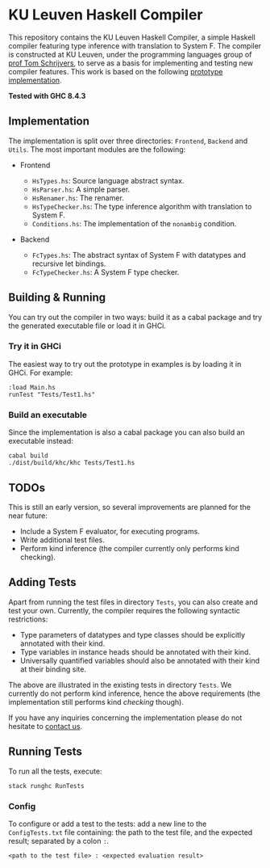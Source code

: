 # KU Leuven Haskell Compiler #

This repository contains the KU Leuven Haskell Compiler, a simple Haskell compiler featuring type inference with translation to System F.
The compiler is constructed at KU Leuven, under the programming languages group of [prof Tom Schrijvers](https://people.cs.kuleuven.be/~tom.schrijvers/), to serve as a basis for implementing and testing new compiler features.
This work is based on the following [prototype implementation](https://github.com/gkaracha/quantcs-impl).

**Tested with GHC 8.4.3**

## Implementation ##

The implementation is split over three directories: `Frontend`, `Backend` and `Utils`. The most important modules are the following:

  * Frontend
    + `HsTypes.hs`: Source language abstract syntax.
    + `HsParser.hs`: A simple parser.
    + `HsRenamer.hs`: The renamer.
    + `HsTypeChecker.hs`: The type inference algorithm with translation to System F.
    + `Conditions.hs`: The implementation of the `nonambig` condition.

  * Backend
    + `FcTypes.hs`: The abstract syntax of System F with datatypes and recursive let bindings.
    + `FcTypeChecker.hs`: A System F type checker.

## Building & Running ##

You can try out the compiler in two ways: build it as a cabal package and try the generated executable file or load it in GHCi.

### Try it in GHCi ###

The easiest way to try out the prototype in examples is by loading it in GHCi. For example:

    :load Main.hs
    runTest "Tests/Test1.hs"

### Build an executable ###

Since the implementation is also a cabal package you can also build an executable instead:

    cabal build
    ./dist/build/khc/khc Tests/Test1.hs

## TODOs ##

This is still an early version, so several improvements are planned for the near future:

* Include a System F evaluator, for executing programs.
* Write additional test files.
* Perform kind inference (the compiler currently only performs kind checking).

## Adding Tests ##

Apart from running the test files in directory `Tests`, you can also create and test your own. Currently, the compiler requires the following syntactic restrictions:

* Type parameters of datatypes and type classes should be explicitly annotated with their kind.
* Type variables in instance heads should be annotated with their kind.
* Universally quantified variables should also be annotated with their kind at their binding site.

The above are illustrated in the existing tests in directory `Tests`. We currently do not perform kind inference, hence the above requirements (the implementation still performs kind *checking* though).

If you have any inquiries concerning the implementation please do not hesitate to [contact us](mailto:gertjan.bottu@kuleuven.be).

## Running Tests ##

To run all the tests, execute:
```
stack runghc RunTests
```

### Config ###

To configure or add a test to the tests: add a new line to the
`ConfigTests.txt` file containing: the path to the test file, and the expected
result; separated by a colon `:`.
```
<path to the test file> : <expected evaluation result>
```
